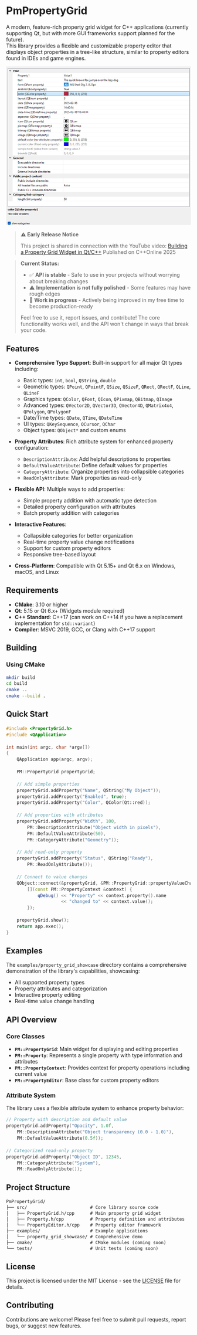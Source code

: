 # PmPropertyGrid

A modern, feature-rich property grid widget for C++ applications (currently supporting Qt, but with more GUI frameworks support planned for the future).</br>
This library provides a flexible and customizable property editor that displays object properties in a tree-like structure, similar to property editors found in IDEs and game engines.

![Property Grid Showcase](docs/images/showcase_image.png)

> **⚠️ Early Release Notice**
> 
> This project is shared in connection with the YouTube video: [Building a Property Grid Widget in Qt/C++](https://youtu.be/O-O_c6Ymz8w?si=iEY5bG8kDndACx_v) Published on C++Online 2025

> **Current Status:**
> - ✅ **API is stable** - Safe to use in your projects without worrying about breaking changes
> - ⚠️ **Implementation is not fully polished** - Some features may have rough edges
> - 🚧 **Work in progress** - Actively being improved in my free time to become production-ready
> 
> Feel free to use it, report issues, and contribute! The core functionality works well, and the API won't change in ways that break your code.

## Features

- **Comprehensive Type Support**: Built-in support for all major Qt types including:
  - Basic types: `int`, `bool`, `QString`, `double`
  - Geometric types: `QPoint`, `QPointF`, `QSize`, `QSizeF`, `QRect`, `QRectF`, `QLine`, `QLineF`
  - Graphics types: `QColor`, `QFont`, `QIcon`, `QPixmap`, `QBitmap`, `QImage`
  - Advanced types: `QVector2D`, `QVector3D`, `QVector4D`, `QMatrix4x4`, `QPolygon`, `QPolygonF`
  - Date/Time types: `QDate`, `QTime`, `QDateTime`
  - UI types: `QKeySequence`, `QCursor`, `QChar`
  - Object types: `QObject*` and custom enums

- **Property Attributes**: Rich attribute system for enhanced property configuration:
  - `DescriptionAttribute`: Add helpful descriptions to properties
  - `DefaultValueAttribute`: Define default values for properties
  - `CategoryAttribute`: Organize properties into collapsible categories
  - `ReadOnlyAttribute`: Mark properties as read-only

- **Flexible API**: Multiple ways to add properties:
  - Simple property addition with automatic type detection
  - Detailed property configuration with attributes
  - Batch property addition with categories

- **Interactive Features**:
  - Collapsible categories for better organization
  - Real-time property value change notifications
  - Support for custom property editors
  - Responsive tree-based layout

- **Cross-Platform**: Compatible with Qt 5.15+ and Qt 6.x on Windows, macOS, and Linux

## Requirements

- **CMake**: 3.10 or higher
- **Qt**: 5.15 or Qt 6.x+ (Widgets module required)
- **C++ Standard**: C++17 (can work on C++14 if you have a replacement implementation for `std::variant`)
- **Compiler**: MSVC 2019, GCC, or Clang with C++17 support

## Building

### Using CMake

```bash
mkdir build
cd build
cmake ..
cmake --build .
```
## Quick Start

```cpp
#include <PropertyGrid.h>
#include <QApplication>

int main(int argc, char *argv[])
{
    QApplication app(argc, argv);
    
    PM::PropertyGrid propertyGrid;
    
    // Add simple properties
    propertyGrid.addProperty("Name", QString("My Object"));
    propertyGrid.addProperty("Enabled", true);
    propertyGrid.addProperty("Color", QColor(Qt::red));
    
    // Add properties with attributes
    propertyGrid.addProperty("Width", 100, 
        PM::DescriptionAttribute("Object width in pixels"),
        PM::DefaultValueAttribute(50),
        PM::CategoryAttribute("Geometry"));
    
    // Add read-only property
    propertyGrid.addProperty("Status", QString("Ready"), 
        PM::ReadOnlyAttribute());
    
    // Connect to value changes
    QObject::connect(&propertyGrid, &PM::PropertyGrid::propertyValueChanged,
        [](const PM::PropertyContext &context) {
            qDebug() << "Property" << context.property().name 
                     << "changed to" << context.value();
        });
    
    propertyGrid.show();
    return app.exec();
}
```

## Examples

The `examples/property_grid_showcase` directory contains a comprehensive demonstration of the library's capabilities, showcasing:

- All supported property types
- Property attributes and categorization
- Interactive property editing
- Real-time value change handling

## API Overview

### Core Classes

- **`PM::PropertyGrid`**: Main widget for displaying and editing properties
- **`PM::Property`**: Represents a single property with type information and attributes
- **`PM::PropertyContext`**: Provides context for property operations including current value
- **`PM::PropertyEditor`**: Base class for custom property editors

### Attribute System

The library uses a flexible attribute system to enhance property behavior:

```cpp
// Property with description and default value
propertyGrid.addProperty("Opacity", 1.0f,
    PM::DescriptionAttribute("Object transparency (0.0 - 1.0)"),
    PM::DefaultValueAttribute(0.5f));

// Categorized read-only property
propertyGrid.addProperty("Object ID", 12345,
    PM::CategoryAttribute("System"),
    PM::ReadOnlyAttribute());
```

## Project Structure

```
PmPropertyGrid/
├── src/                        # Core library source code
│   ├── PropertyGrid.h/cpp      # Main property grid widget
│   ├── Property.h/cpp          # Property definition and attributes
│   └── PropertyEditor.h/cpp    # Property editor framework
├── examples/                   # Example applications
│   └── property_grid_showcase/ # Comprehensive demo
├── cmake/                      # CMake modules (coming soon)
└── tests/                      # Unit tests (coming soon)
```

## License

This project is licensed under the MIT License - see the [LICENSE](LICENSE) file for details.

## Contributing

Contributions are welcome! Please feel free to submit pull requests, report bugs, or suggest new features.
